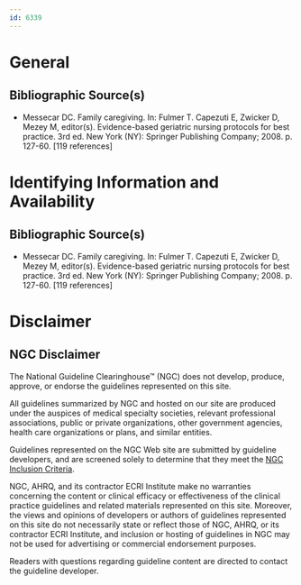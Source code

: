 ```yaml
---
id: 6339
---
```


# General

## Bibliographic Source(s)

- Messecar DC. Family caregiving. In: Fulmer T. Capezuti E, Zwicker D, Mezey M, editor(s). Evidence-based geriatric nursing protocols for best practice. 3rd ed. New York (NY): Springer Publishing Company; 2008. p. 127-60. [119 references]

# Identifying Information and Availability

## Bibliographic Source(s)

- Messecar DC. Family caregiving. In: Fulmer T. Capezuti E, Zwicker D, Mezey M, editor(s). Evidence-based geriatric nursing protocols for best practice. 3rd ed. New York (NY): Springer Publishing Company; 2008. p. 127-60. [119 references]

# Disclaimer

## NGC Disclaimer

The National Guideline Clearinghouse™ (NGC) does not develop, produce, approve, or endorse the guidelines represented on this site.

All guidelines summarized by NGC and hosted on our site are produced under the auspices of medical specialty societies, relevant professional associations, public or private organizations, other government agencies, health care organizations or plans, and similar entities.

Guidelines represented on the NGC Web site are submitted by guideline developers, and are screened solely to determine that they meet the [NGC Inclusion Criteria](/help-and-about/summaries/inclusion-criteria).

NGC, AHRQ, and its contractor ECRI Institute make no warranties concerning the content or clinical efficacy or effectiveness of the clinical practice guidelines and related materials represented on this site. Moreover, the views and opinions of developers or authors of guidelines represented on this site do not necessarily state or reflect those of NGC, AHRQ, or its contractor ECRI Institute, and inclusion or hosting of guidelines in NGC may not be used for advertising or commercial endorsement purposes.

Readers with questions regarding guideline content are directed to contact the guideline developer.

